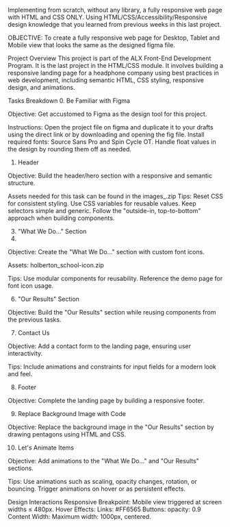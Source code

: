 
 Implementing from scratch, without any library, a fully responsive web page with HTML and CSS  ONLY. 
 Using HTML/CSS/Accessibility/Responsive design knowledge that you learned from previous weeks in this last project.
 
 
OBJECTIVE: To create a fully responsive web page for Desktop, Tablet and Mobile view that looks the same as the designed figma file.


Project Overview
 This project is part of the ALX Front-End Development Program. 
 It is the last project in the HTML/CSS module. It involves building a responsive landing page for a headphone company using best 
 practices in web development, including semantic HTML, CSS styling, responsive design, and animations.
 

Tasks Breakdown
 0. Be Familiar with Figma
 
Objective: Get accustomed to Figma as the design tool for this project.

Instructions:
 Open the project file on figma and duplicate it to your drafts using the direct link or by downloading and opening the fig file.
 Install required fonts: Source Sans Pro and Spin Cycle OT.
 Handle float values in the design by rounding them off as needed.

 1. Header
   
Objective: Build the header/hero section with a responsive and semantic structure.

 Assets needed for this task can be found in the images_.zip
Tips:
 Reset CSS for consistent styling.
 Use CSS variables for reusable values.
 Keep selectors simple and generic.
 Follow the "outside-in, top-to-bottom" approach when building components.

 3. "What We Do..." Section
 4. 
Objective: Create the "What We Do..." section with custom font icons.

Assets: holberton_school-icon.zip

Tips:
 Use modular components for reusability.
 Reference the demo page for font icon usage.

 6. "Our Results" Section
  
Objective: Build the "Our Results" section while reusing components from the previous tasks.


 7. Contact Us
   
Objective: Add a contact form to the landing page, ensuring user interactivity.

Tips:
 Include animations and constraints for input fields for a modern look and feel.

 8. Footer
   
Objective: Complete the landing page by building a responsive footer.

 9. Replace Background Image with Code
     
Objective: Replace the background image in the "Our Results" section by drawing pentagons using HTML and CSS.

 10. Let's Animate Items
    
Objective: Add animations to the "What We Do..." and "Our Results" sections.

Tips:
 Use animations such as scaling, opacity changes, rotation, or bouncing.
 Trigger animations on hover or as persistent effects.

Design Interactions
Responsive Breakpoint:
Mobile view triggered at screen widths ≤ 480px.
Hover Effects:
Links: #FF6565
Buttons: opacity: 0.9
Content Width:
Maximum width: 1000px, centered.
